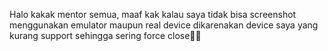 Halo kakak mentor semua, maaf kak kalau saya tidak bisa 
screenshot menggunakan emulator maupun real device dikarenakan 
device saya yang kurang support sehingga sering force close🙏🏻
